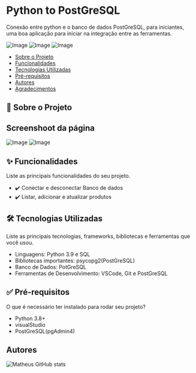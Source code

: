 # Python to PostGreSQL

Conexão entre python e o banco de dados PostGreSQL, para iniciantes, uma boa aplicação para iniciar na integração entre as ferramentas.

![Image](https://github.com/user-attachments/assets/c26fffb6-7202-4700-b419-5387918b952a)
![Image](https://github.com/user-attachments/assets/f7f06ca8-e2fb-499d-bd8d-893303664c49)
![Image](https://github.com/user-attachments/assets/822588db-9554-401a-a463-22ad8ad2d0d1)

* [Sobre o Projeto](#sobre-o-projeto)
* [Funcionalidades](#funcionalidades)
* [Tecnologias Utilizadas](#tecnologias-utilizadas)
* [Pré-requisitos](#pré-requisitos)
* [Autores](#autores)
* [Agradecimentos](#agradecimentos)

## 🧐 Sobre o Projeto

## Screenshoot da página
![Image](https://github.com/user-attachments/assets/38c79620-f4c7-413d-8030-de25681a3338)
![Image](https://github.com/user-attachments/assets/3a20c2c9-bbee-4d17-ae87-f36889324468)

## ✨ Funcionalidades

Liste as principais funcionalidades do seu projeto.
* ✔️ Conectar e desconectar Banco de dados
* ✔️ Listar, adicionar e atualizar produtos
  
## 🛠️ Tecnologias Utilizadas

Liste as principais tecnologias, frameworks, bibliotecas e ferramentas que você usou.
* Linguagens: Python 3.9 e SQL
* Bibliotecas importantes: psycopg2(PostGreSQL)
* Banco de Dados: PotGreSQL 
* Ferramentas de Desenvolvimento: VSCode, Git e PostGreSQL

## ✅ Pré-requisitos

O que é necessário ter instalado para rodar seu projeto?
* Python 3.8+
* visualStudio
* PostGreSQL(pgAdmin4)
  
## Autores

![Matheus GitHub stats](https://github-readme-stats.vercel.app/api?username=MthGS&show_icons=true&theme=radical)
